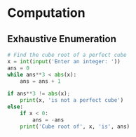 # Computation

## Exhaustive Enumeration

```python
# Find the cube root of a perfect cube
x = int(input('Enter an integer: '))
ans = 0
while ans**3 < abs(x):
    ans = ans + 1

if ans**3 != abs(x);
    print(x, 'is not a perfect cube')
else:
    if x < 0:
        ans = -ans
    print('Cube root of', x, 'is', ans)
```